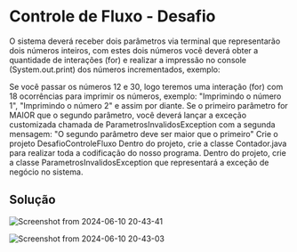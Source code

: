 # Controle de Fluxo - Desafio


O sistema deverá receber dois parâmetros via terminal que representarão dois números inteiros, com estes dois números você deverá obter a quantidade de interações (for) e realizar a impressão no console (System.out.print) dos números incrementados, exemplo:

Se você passar os números 12 e 30, logo teremos uma interação (for) com 18 ocorrências para imprimir os números, exemplo: "Imprimindo o número 1", "Imprimindo o número 2" e assim por diante.
Se o primeiro parâmetro for MAIOR que o segundo parâmetro, você deverá lançar a exceção customizada chamada de ParametrosInvalidosException com a segunda mensagem: "O segundo parâmetro deve ser maior que o primeiro"
Crie o projeto DesafioControleFluxo
Dentro do projeto, crie a classe Contador.java para realizar toda a codificação do nosso programa.
Dentro do projeto, crie a classe ParametrosInvalidosException que representará a exceção de negócio no sistema.

## Solução
![Screenshot from 2024-06-10 20-43-41](https://github.com/luizmarinhojr/java-skills/assets/100722777/ec438850-f6c2-4758-a3ec-afa7d588fdce)


![Screenshot from 2024-06-10 20-43-03](https://github.com/luizmarinhojr/java-skills/assets/100722777/46d38580-e061-4876-b7f0-d459539eb376)
